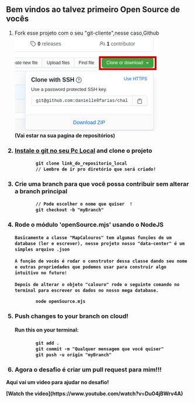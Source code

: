## Bem vindos ao talvez primeiro Open Source de vocês
<ol>
    <li>Fork esse projeto com o seu "git-cliente",nesse caso,Github</li>
        <img src="imgs/github_fork.png"><br>
    <strong>(Vai estar na sua pagina de repositórios)<strong>
    
    
### <li><a href="https://www.google.com/search?q=git" target="_blank">Instale o git no seu Pc Local</a> and clone o projeto</li>
```
        git clone link_do_repositorio_local 
        // Lembre de ir pro diretório que será criado!
```
### <li>Crie uma branch para que você possa contribuir sem alterar a branch principal </li>
```
        // Pode escolher o nome que quiser  !
        git checkout -b "myBranch" 
```
### <li>Rode o módulo 'openSource.mjs' usando o NodeJS</li>
    Basicamente a classe "MapCalouros" tem algumas funções de um database (ler e escrever), nesse projeto nosso "data-center" é um simples arquivo .json

    A função de vocês é rodar o construtor dessa classe dando seu nome e outras propriedades que podemos usar para construir algo intuitivo no futuro!

    Depois de alterar o objeto "calouro" rode o seguinte comando no terminal para escrever os dados no nosso mega database.
```
        node openSource.mjs 
```
### <li>Push changes to your branch on cloud!</li>
####   <p>Run this on your terminal: </p>
```
        git add .
        git commit -m "Qualquer mensagem que você quiser"
        git push -u origin "myBranch" 
```
###   <li>Agora o desafio é criar um pull request para mim!!!</li>
    
</ol>
<p>Aqui vai um video para ajudar no desafio!</p>
[Watch the video](https://www.youtube.com/watch?v=Du04jBWrv4A)
